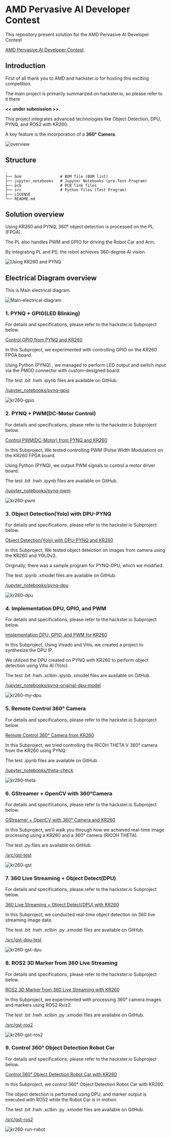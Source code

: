 # AMD Pervasive AI Developer Contest
This repository present solution for the AMD Pervasive AI Developer Contest 

[AMD Pervasive AI Developer Contest](https://www.hackster.io/contests/amd2023).

## Introduction
First of all thank you to AMD and hackster.io for hosting this exciting competition.

The main project is primarily summarized on hackster.io, so please refer to it there 

**<< under submission >>**.

This project integrates advanced technologies like Object Detection, DPU, PYNQ, and ROS2 with KR260.

A key feature is the incorporation of a **360° Camera**.

![overview](https://github.com/iotengineer22/AMD-Pervasive-AI-Developer-Contest/blob/main/imgs/overview.png)

## Structure
    .
    ├── bom                 # BOM file (BOM list)
    ├── jupyter_notebooks   # Jupyter Notebooks (pre-Test Program)
    ├── pcb                 # PCB link files   
    ├── src                 # Python files (Test Program)   
    ├── LICENSE
    └── README.md

## Solution overview

Using KR260 and PYNQ, 360° object detection is processed on the PL (FPGA).

The PL also handles PWM and GPIO for driving the Robot Car and Arm.

By integrating PL and PS, the robot achieves 360-degree AI vision.

![Using KR260 and PYNQ](https://github.com/iotengineer22/AMD-Pervasive-AI-Developer-Contest/blob/main/imgs/Using-KR260-and-PYNQ.png)

## Electrical Diagram overview

This is Main electrical diagram.

![Main-electrical-diagram](https://github.com/iotengineer22/AMD-Pervasive-AI-Developer-Contest/blob/main/imgs/Main-electrical-diagram.png)


### 1. PYNQ + GPIO(LED Blinking)
For details and specifications, please refer to the hackster.io Subproject below.

[Control GPIO from PYNQ and KR260](https://www.hackster.io/iotengineer22/control-gpio-from-pynq-and-kr260-0d3613)

In this Subproject, we experimented with controlling GPIO on the KR260 FPGA board.

Using Python (PYNQ) , we managed to perform LED output and switch input via the PMOD connector with custom-designed board.

The test .bit .hwh .ipynb files are available on GitHub.

[/jupyter_notebooks/pynq-gpio](https://github.com/iotengineer22/AMD-Pervasive-AI-Developer-Contest/tree/main/jupyter_notebooks/pynq-gpio)

![kr260-gpio](https://github.com/iotengineer22/AMD-Pervasive-AI-Developer-Contest/blob/main/imgs/kr260-gpio.png)

### 2. PYNQ + PWM(DC-Motor Control)
For details and specifications, please refer to the hackster.io Subproject below.

[Control PWM(DC-Motor) from PYNQ and KR260](https://www.hackster.io/iotengineer22/control-pwm-dc-motor-from-pynq-and-kr260-bb0296)

In this Subproject, We tested controlling PWM (Pulse Width Modulation) on the KR260 FPGA board.

Using Python (PYNQ), we output PWM signals to control a motor driver board.

The test .bit .hwh .ipynb files are available on GitHub.

[/jupyter_notebooks/pynq-pwm](https://github.com/iotengineer22/AMD-Pervasive-AI-Developer-Contest/tree/main/jupyter_notebooks/pynq-pwm)

![kr260-pwm](https://github.com/iotengineer22/AMD-Pervasive-AI-Developer-Contest/blob/main/imgs/kr260-pwm.png)


### 3. Object Detection(Yolo) with DPU-PYNQ
For details and specifications, please refer to the hackster.io Subproject below.

[Object Detection(Yolo) with DPU-PYNQ and KR260](https://www.hackster.io/iotengineer22/object-detection-yolo-with-dpu-pynq-and-kr260-777fb5)

In this Subproject, We tested object detection on images from camera using the KR260 and YOLOv3.

Originally, there was a sample program for PYNQ-DPU, which we modified.

The test .ipynb .xmodel files are available on GitHub.

[/jupyter_notebooks/pynq-dpu](https://github.com/iotengineer22/AMD-Pervasive-AI-Developer-Contest/tree/main/jupyter_notebooks/pynq-dpu)

![kr260-dpu](https://github.com/iotengineer22/AMD-Pervasive-AI-Developer-Contest/blob/main/imgs/kr260-dpu.png)


### 4. Implementation DPU, GPIO, and PWM
For details and specifications, please refer to the hackster.io Subproject below.

[Implementation DPU, GPIO, and PWM for KR260](https://www.hackster.io/iotengineer22/implementation-dpu-gpio-and-pwm-for-kr260-f7637b)

In this Subproject, Using Vivado and Vitis, we created a project to synthesize the DPU IP.

We utilized the DPU created on PYNQ with KR260 to perform object detection using Vitis AI (Yolo).

The test .bit .hwh .xclbin .ipynb .xmodel files are available on GitHub.

[/jupyter_notebooks/pynq-original-dpu-model](https://github.com/iotengineer22/AMD-Pervasive-AI-Developer-Contest/tree/main/jupyter_notebooks/pynq-original-dpu-model)

![kr260-my-dpu](https://github.com/iotengineer22/AMD-Pervasive-AI-Developer-Contest/blob/main/imgs/kr260-my-dpu.png)


### 5. Remote Control 360° Camera
For details and specifications, please refer to the hackster.io Subproject below.

[Remote Control 360° Camera from KR260](https://www.hackster.io/iotengineer22/remote-control-360-camera-from-kr260-f0ead0)

In this Subproject, we tried controlling the RICOH THETA V 360° camera from the KR260 using PYNQ.

The test .ipynb files are available on GitHub.

[/jupyter_notebooks/theta-check](https://github.com/iotengineer22/AMD-Pervasive-AI-Developer-Contest/tree/main/jupyter_notebooks/theta-check)

![kr260-theta](https://github.com/iotengineer22/AMD-Pervasive-AI-Developer-Contest/blob/main/imgs/kr260-theta.png)


### 6. GStreamer + OpenCV with 360°Camera
For details and specifications, please refer to the hackster.io Subproject below.

[GStreamer + OpenCV with 360° Camera and KR260](https://www.hackster.io/iotengineer22/gstreamer-opencv-with-360-camera-and-kr260-308442)

In this Subproject, we'll walk you through how we achieved real-time image processing using a KR260 and a 360° camera (RICOH THETA).

The test .py files are available on GitHub.

[/src/gst-test](https://github.com/iotengineer22/AMD-Pervasive-AI-Developer-Contest/tree/main/src/gst-test)

![kr260-gst](https://github.com/iotengineer22/AMD-Pervasive-AI-Developer-Contest/blob/main/imgs/kr260-gst.png)


### 7. 360 Live Streaming + Object Detect(DPU)
For details and specifications, please refer to the hackster.io Subproject below.

[360 Live Streaming + Object Detect(DPU) with KR260](https://www.hackster.io/iotengineer22/360-live-streaming-object-detect-dpu-with-kr260-69dced)

In this Subproject, we conducted real-time object detection on 360 live streaming image data.

The test .bit .hwh .xclbin .py .xmodel  files are available on GitHub.

[/src/gst-dpu-test](https://github.com/iotengineer22/AMD-Pervasive-AI-Developer-Contest/tree/main/src/gst-dpu-test)

![kr260-gst-dpu](https://github.com/iotengineer22/AMD-Pervasive-AI-Developer-Contest/blob/main/imgs/kr260-gst-dpu.png)


### 8. ROS2 3D Marker from 360 Live Streaming
For details and specifications, please refer to the hackster.io Subproject below.

[ROS2 3D Marker from 360 Live Streaming with KR260](https://www.hackster.io/iotengineer22/ros2-3d-marker-from-360-live-streaming-with-kr260-a8c51c)

In this Subproject, we experimented with processing 360° camera images and markers using ROS2 Rviz2.

The test .bit .hwh .xclbin .py .xmodel  files are available on GitHub.

[/src/gst-ros2](https://github.com/iotengineer22/AMD-Pervasive-AI-Developer-Contest/tree/main/src/gst-ros2)

![kr260-gst-ros2](https://github.com/iotengineer22/AMD-Pervasive-AI-Developer-Contest/blob/main/imgs/kr260-gst-ros2.png)


### 9. Control 360° Object Detection Robot Car
For details and specifications, please refer to the hackster.io Subproject below.

[Control 360° Object Detection Robot Car with KR260](https://www.hackster.io/iotengineer22/control-360-object-detection-robot-car-with-kr260-95a07e)

In this Subproject, we control 360° Object Detection Robot Car with KR260.

The object detection is performed using DPU, and marker output is executed with ROS2 while the Robot Car is in motion.

The test .bit .hwh .xclbin .py .xmodel  files are available on GitHub.

[/src/gst-ros2](https://github.com/iotengineer22/AMD-Pervasive-AI-Developer-Contest/tree/main/src/gst-ros2)

![kr260-run-robot](https://github.com/iotengineer22/AMD-Pervasive-AI-Developer-Contest/blob/main/imgs/kr260-run-robot.png)

